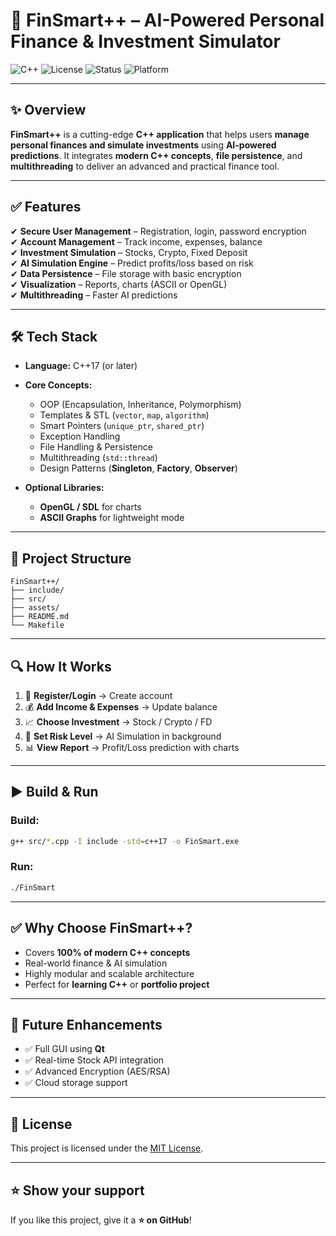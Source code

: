 # 🚀 FinSmart++ – AI-Powered Personal Finance & Investment Simulator  

![C++](https://img.shields.io/badge/C%2B%2B-17-blue?style=for-the-badge&logo=c%2B%2B)
![License](https://img.shields.io/badge/License-MIT-green?style=for-the-badge)
![Status](https://img.shields.io/badge/Status-Active-success?style=for-the-badge)
![Platform](https://img.shields.io/badge/Platform-Linux%20%7C%20Windows-lightgrey?style=for-the-badge)

---

## ✨ **Overview**
**FinSmart++** is a cutting-edge **C++ application** that helps users **manage personal finances and simulate investments** using **AI-powered predictions**. It integrates **modern C++ concepts**, **file persistence**, and **multithreading** to deliver an advanced and practical finance tool.  

---

## ✅ **Features**
✔ **Secure User Management** – Registration, login, password encryption  
✔ **Account Management** – Track income, expenses, balance  
✔ **Investment Simulation** – Stocks, Crypto, Fixed Deposit  
✔ **AI Simulation Engine** – Predict profits/loss based on risk  
✔ **Data Persistence** – File storage with basic encryption  
✔ **Visualization** – Reports, charts (ASCII or OpenGL)  
✔ **Multithreading** – Faster AI predictions  

---

## 🛠 **Tech Stack**
- **Language:** C++17 (or later)  
- **Core Concepts:**  
  - OOP (Encapsulation, Inheritance, Polymorphism)  
  - Templates & STL (`vector`, `map`, `algorithm`)  
  - Smart Pointers (`unique_ptr`, `shared_ptr`)  
  - Exception Handling  
  - File Handling & Persistence  
  - Multithreading (`std::thread`)  
  - Design Patterns (**Singleton**, **Factory**, **Observer**)  

- **Optional Libraries:**
  - **OpenGL / SDL** for charts
  - **ASCII Graphs** for lightweight mode

---

## 📂 **Project Structure**
```
FinSmart++/
├── include/
├── src/
├── assets/
├── README.md
└── Makefile
```

---

## 🔍 **How It Works**
1. 👤 **Register/Login** → Create account  
2. 💰 **Add Income & Expenses** → Update balance  
3. 📈 **Choose Investment** → Stock / Crypto / FD  
4. 🧠 **Set Risk Level** → AI Simulation in background  
5. 📊 **View Report** → Profit/Loss prediction with charts  

---

## ▶ **Build & Run**
### **Build:**
```bash
g++ src/*.cpp -I include -std=c++17 -o FinSmart.exe
```

### **Run:**
```bash
./FinSmart
```

---

## ✅ **Why Choose FinSmart++?**
- Covers **100% of modern C++ concepts**  
- Real-world finance & AI simulation  
- Highly modular and scalable architecture  
- Perfect for **learning C++** or **portfolio project**  

---

## 🚀 **Future Enhancements**
- ✅ Full GUI using **Qt**  
- ✅ Real-time Stock API integration  
- ✅ Advanced Encryption (AES/RSA)  
- ✅ Cloud storage support  

---

## 📜 **License**
This project is licensed under the [MIT License](LICENSE).  

---

## ⭐ **Show your support**
If you like this project, give it a **⭐ on GitHub**!  
